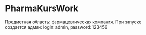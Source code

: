 # PharmaKursWork
Предметная область: фармацевтическая компания.
   При запуске создается админ: 
      login: admin,
      password: 123456
      
